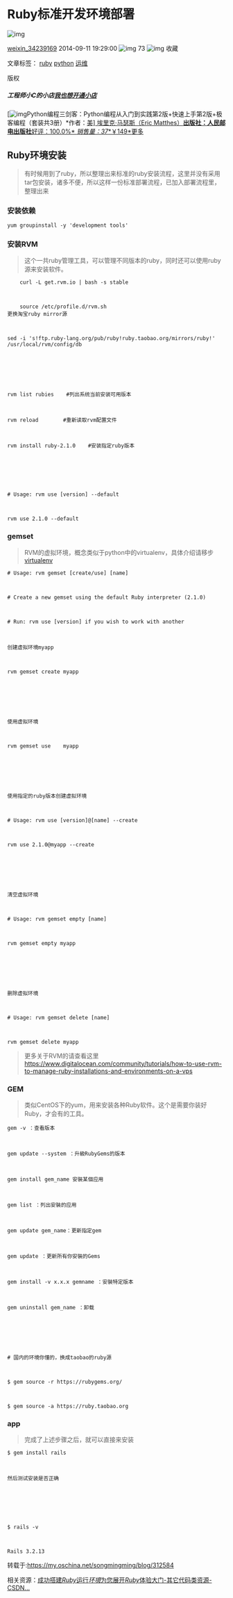 # Ruby标准开发环境部署

![img](https://csdnimg.cn/release/blogv2/dist/pc/img/reprint.png)

[weixin_34239169](https://blog.csdn.net/weixin_34239169) 2014-09-11 19:29:00 ![img](https://csdnimg.cn/release/blogv2/dist/pc/img/articleReadEyes.png) 73 ![img](https://csdnimg.cn/release/blogv2/dist/pc/img/tobarCollect.png) 收藏

文章标签： [ruby](https://www.csdn.net/tags/MtTaEg0sNTE2MjAtYmxvZwO0O0OO0O0O.html) [python](https://www.csdn.net/tags/MtjaQg4sNDk0LWJsb2cO0O0O.html) [运维](https://www.csdn.net/tags/MtTaEg0sMDQyNTMtYmxvZwO0O0OO0O0O.html)

版权

##### 工程师小C的小店[我也想开通小店](https://mp.csdn.net/console/MyShop)

[![img](https://csdn-test-oss.oss-cn-beijing.aliyuncs.com/images/20210402024431.jpeg)Python编程三剑客：Python编程从入门到实践第2版+快速上手第2版+极客编程（套装共3册）*作者：[美\] 埃里克·马瑟斯（Eric Matthes）**出版社：人民邮电出版社**好评：100.0%* *销售量：37**￥149*](javascript:;)[更多](javascript:;)

## Ruby环境安装

> 有时候用到了ruby，所以整理出来标准的ruby安装流程，这里并没有采用tar包安装，诸多不便，所以这样一份标准部署流程，已加入部署流程里，整理出来

### 安装依赖

```
yum groupinstall -y 'development tools'
```

### 安装RVM

> 这个一共ruby管理工具，可以管理不同版本的ruby，同时还可以使用ruby源来安装软件。

```
    curl -L get.rvm.io | bash -s stable



    source /etc/profile.d/rvm.sh
更换淘宝ruby mirror源



sed -i 's!ftp.ruby-lang.org/pub/ruby!ruby.taobao.org/mirrors/ruby!' /usr/local/rvm/config/db



 



rvm list rubies    #列出系统当前安装可用版本



rvm reload        #重新读取rvm配置文件



rvm install ruby-2.1.0    #安装指定ruby版本



 



# Usage: rvm use [version] --default



rvm use 2.1.0 --default
```

### gemset

> RVM的虚拟环境，概念类似于python中的virtualenv，具体介绍请移步[virtualenv](http://my.oschina.net/songmingming/blog/225667)

```
# Usage: rvm gemset [create/use] [name]



# Create a new gemset using the default Ruby interpreter (2.1.0)



# Run: rvm use [version] if you wish to work with another



创建虚拟环境myapp



rvm gemset create myapp



 



使用虚拟环境



rvm gemset use    myapp



 



使用指定的ruby版本创建虚拟环境



# Usage: rvm use [version]@[name] --create



rvm use 2.1.0@myapp --create



 



清空虚拟环境



# Usage: rvm gemset empty [name]



rvm gemset empty myapp



 



删除虚拟环境



# Usage: rvm gemset delete [name]



rvm gemset delete myapp
```

> 更多关于RVM的请查看这里 https://www.digitalocean.com/community/tutorials/how-to-use-rvm-to-manage-ruby-installations-and-environments-on-a-vps

### GEM

> 类似CentOS下的yum，用来安装各种Ruby软件。这个是需要你装好Ruby，才会有的工具。

```
gem -v ：查看版本



gem update --system ：升級RubyGems的版本



gem install gem_name 安裝某個应用



gem list ：列出安裝的应用



gem update gem_name：更新指定gem



gem update ：更新所有你安裝的Gems



gem install -v x.x.x gemname ：安裝特定版本



gem uninstall gem_name ：卸载



 



# 国内的环境你懂的，换成taobao的ruby源



$ gem source -r https://rubygems.org/



$ gem source -a https://ruby.taobao.org
```

### app

> 完成了上述步骤之后，就可以直接来安装

```
$ gem install rails



然后测试安装是否正确



 



$ rails -v



Rails 3.2.13
```

转载于:https://my.oschina.net/songmingming/blog/312584

相关资源：[成功搭建*Ruby*运行*环境*为您展开*Ruby*体验大门-其它代码类资源-CSDN...](https://download.csdn.net/download/weixin_38719475/12224914?spm=1001.2101.3001.5697)